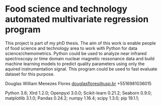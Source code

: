 # Food science and technology automated multivariate regression program

This project is part of my phD thesis. 
The aim of this work is enable people of food science and technology area to work with Python for data science/chemometrics.
Python could be used to analyze near infrared spectroscopy or time domain nuclear magnetic ressonance data and build machine learning
models to predict quality parameters using only the aquired instrumentation signal.
This program could be used to fast evaluate dataset for this purpose. 


Douglas William Menezes Flores
douglasflores@usp.br
+5516981036015


Python 3.6;
Xlrd 1.2.0;
Openpyxl 3.0.0;
Scikit-learn 0.21.2;
Seaborn 0.9.0;
matplotlib 3.1.0;
Pandas 0.24.2;
numpy 1.16.4;
scipy 1.3.0;
pip 19.1.1;
